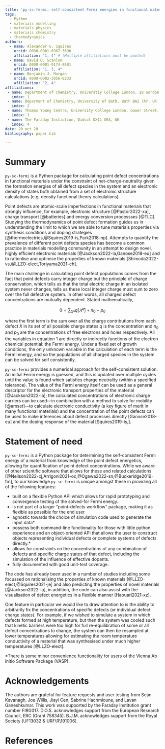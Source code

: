 ```yaml
---
title: 'py-sc-fermi: self-consistent Fermi energies in functional materials'
tags:
  - Python
  - materials modelling
  - materials physics
  - materials chemistry
  - thermodynamics
authors:
  - name: Alexander G. Squires 
    orcid: 0000-0001-6967-3690
    affiliation: "1, 4" # (Multiple affiliations must be quoted)
  - name: David O. Scanlon
    orcid: 0000-0001-9174-8601
    affiliation: "1, 3, 4"
  - name: Benjamin J. Morgan 
    orcid: 0000-0002-3056-8233
    affiliation: "2, 4"
affiliations:
 - name: Department of Chemistry, Universtiy College London, 20 Gordon Street, London WC1H 0AJ, UK
   index: 1
 - name: Deparment of Chemistry, University of Bath, Bath BA2 7AY, UK
   index: 2
 - name: Thomas Young Centre, University College London, Gower Street, London WC1E 6BT, UK
   index: 3
 - name: The Faraday Instiution, Didcot OX11 ORA, UK
   index: 4
date: 20 oct 20
bibliography: paper.bib

---
```


# Summary

`py-sc-fermi` is a Python package for calculating point defect concentrations in functional materials under the constraint of net&ndash;charge-neutrality given the formation energies of all defect species in the system and an electronic density of states both obtained from a set of electronic structure calculations (e.g. density functional theory calculations).

Point defects are atomic-scale imperfections in functional materials that strongly influence, for example, electronic structure [@Pastor2022-xa], charge transport [@batteries] and energy conversion processses [@TLC]. Studying the thermodynamics of point defect formation guides us in understanding the limit to which we are able to tune materials properties via synthesis conditions and doping strategies [@thermoelectrics,@Squires2019-is,Park2018-np]. Attempts to quantify the prevalence of different point defects species has become a common practice in materials modelling community in an attempt to design novel, highly efficient electronic materials [@Jackson2022-la,Ganose2018-eu] and to rationlise and optimise the properties of known materials [Shimoda2022-vs,@LLZO-elect,Toriyama2021-ch]. 

The main challenge in calculating point defect populations comes from the fact that point defects carry integer charge but the principle of charge conservation, which tells us that the total electric charge in an isolated system never changes, tells us these local integer charge must sum to zero over the full defective system. In other words, all charged defect concentrations are mutually dependent. Stated mathematically,

$$
\begin{equation}
0 = \sum_{X^𝑞} q[𝑋^𝑞] + n_0 − p_0
\end{equation}
$$

where the first term is the sum over all the charge contributions from each defect $X$ in its set of all possible charge states $q$ is the concentration and $n_0$ and $p_0$ are the concentrations of free electrons and holes respectively. All the variables in equation 1 are directly or indirectly functions of the electron chemical potential: the Fermi energy. Under a fixed set of growth conditions, the only unknown variable in the calculation of each term is the Fermi energy, and so the populations of all charged species in the system can be solved for self consistently.

`py-sc-fermi` provides a numerical approach for the self-consistent solution. An initial Fermi energy is guessed, and this is updated over multiple cycles until the value is found which satisfies charge neutrality (within a specified tolerance). The value of the Fermi energy itself can be used as a general descriptor for the electronic transport properties of the material [@Jackson2022-la]; the calculated concentrations of electronic charge carriers can be used&mdash;in combination with a method to solve for mobility [@amset]&mdash;to calculate electronic conductivity (a key figure of merit in many functional materials) and the concentration of the point defects can be used to make inferences about defect processes directly [Ganose2018-eu] and the doping response of the material [Squires2019-is,].

# Statement of need

`py-sc-fermi` is a Python package for determining the self-consistent Fermi energy of a material from knowledge of the point defect
energetics, allowing for quantification of point defect concentrations. While we aware of other scientific software that allows for these and related calculations [@Neilson2022-cj,Arrigoni2021-oc,@Ogawa2022-sn,@Buckeridge2019-fm], to our knowledge `py-sc-fermi` is unique amongst these in providing all of the following features:

  - built on a flexible Python API which allows for rapid prototyping and convergence testing of the solved-for Fermi energy.
  - is not part of a larger "point-defects workflow" package, making it as flexible as possible for the end user
  - agnostic towards the choice of simulation code used to generate the input data*
  - possess both command-line functionality for those with little python experience and an object-oriented API that allows the user to construct objects representing individual defects or complete systems of defects directly.* 
  - allows for constraints on the concentrations of any combination of defects and specific charge states of that defect, including the simulation of the influence of effective dopants.
  - fully documented with good unit-test coverage.

The code has already been used in a number of studies including some focussed on rationalising the 
properties of known materials [@LLZO-elect,@Squires2021-je] and also predicting the properties of novel materials [@Jackson2022-la], in addition, the code can also assist with the visualisation of defect energetics in a flexible manner [Haouari2021-xz].

One feature in particular we would like to draw attention to is the ability to arbitrarily fix the concentrations of specific defects (or individual defect charge states). For example, if we wished to simulate a system in which defects formed at high temperature, but then the system was cooled such that kinetic barriers were too high for full re-equilibration of some or all defect concentrations to change, the system can then be resampled at lower temperatures allowing for estimating the room temperature conductivity of a material that was synthesised under much higher temperatures [@LLZO-elect]. 




 *There is some minor convenience functionality for users of the Vienna Ab initio Software Package (VASP).



# Acknowledgements

The authors are grateful for feature requests and user testing from Seán Kavanagh, Joe Willis, Jiayi Cen, Sabrine Hachmioune, and Lavan Ganeshkumar. This work was supported by the Faraday Institution grant number FIRG017. D.O.S. acknowledges support from the European Research Council, ERC (Grant 758345). B.J.M. acknowledges support from the Royal Society (UF13032 & URF\R\191006).

# References
